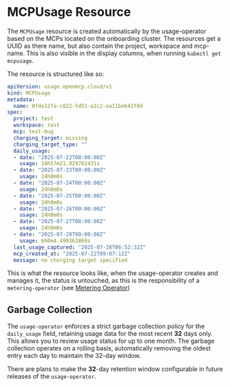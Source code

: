 # MCPUsage Resource

The `MCPUsage` resource is created automatically by the usage-operator based on the MCPs located on the onboarding cluster.
The resources get a UUID as there name, but also contain the project, workspace and mcp-name. This is also visible in the display columns, when running `kubectl get mcpusage`.

The resource is structured like so:

```yaml
apiVersion: usage.openmcp.cloud/v1
kind: MCPUsage
metadata:
  name: 0fde12fa-c822-5d51-a2c2-aa11be641f0d
spec:
  project: test
  workspace: test
  mcp: test-bug
  charging_target: missing
  charging_target_type: ""
  daily_usage:
  - date: "2025-07-22T00:00:00Z"
    usage: 14h57m21.929782431s
  - date: "2025-07-23T00:00:00Z"
    usage: 24h0m0s
  - date: "2025-07-24T00:00:00Z"
    usage: 24h0m0s
  - date: "2025-07-25T00:00:00Z"
    usage: 24h0m0s
  - date: "2025-07-26T00:00:00Z"
    usage: 24h0m0s
  - date: "2025-07-27T00:00:00Z"
    usage: 24h0m0s
  - date: "2025-07-28T00:00:00Z"
    usage: 6h0m4.499363869s
  last_usage_captured: "2025-07-28T06:52:32Z"
  mcp_created_at: "2025-07-22T09:07:12Z"
  message: no charging target specified
```

This is what the resource looks like, when the usage-operator creates and manages it, the status is untouched, as this is the responsibility of a `metering-operator` (see [Metering Operator](metering-operator.md))

## Garbage Collection

The `usage-operator` enforces a strict garbage collection policy for the `daily_usage` field, retaining usage data for the most recent **32** days only. This allows you to review usage status for up to one month. The garbage collection operates on a rolling basis, automatically removing the oldest entry each day to maintain the 32-day window.

There are plans to make the **32**-day retention window configurable in future releases of the `usage-operator`.
